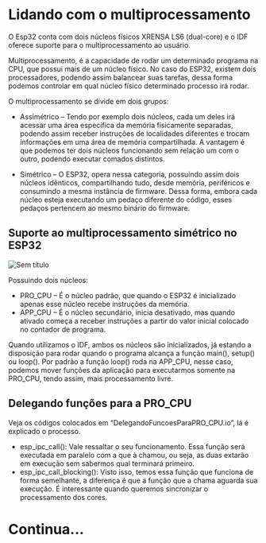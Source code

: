 # Lidando com o multiprocessamento  

O Esp32 conta com dois núcleos físicos XRENSA LS6 (dual-core) e o IDF oferece suporte para o multiprocessamento ao usuário.

Multiprocessamento, é a capacidade de rodar um determinado programa na CPU, que possui mais de um núcleo físico. No caso do ESP32, existem dois processadores, podendo assim balancear suas tarefas, dessa forma podemos controlar em qual núcleo físico determinado processo irá rodar.

O multiprocessamento se divide em dois grupos:

* Assimétrico – Tendo por exemplo dois núcleos, cada um deles irá acessar uma área específica da memória fisicamente separadas, podendo assim receber instruções de localidades diferentes e trocam informações em uma área de memória compartilhada. A vantagem é que podemos ter dois núcleos funcionando sem relação um com o outro, podendo executar comados distintos. 

* Simétrico – O ESP32, opera nessa categoria, possuindo assim dois núcleos idênticos, compartilhando tudo, desde memória, periféricos e consumindo a mesma instância de firmware. Dessa forma, embora cada núcleo esteja executando um pedaço diferente do código, esses pedaços pertencem ao mesmo binário do firmware.

## Suporte ao multiprocessamento simétrico no ESP32

![Sem título](https://user-images.githubusercontent.com/77392769/138317163-c3b5eebb-8e1d-4ae1-9afc-0a8af7c2c282.png)

Possuindo dois núcleos:

* PRO_CPU – É o núcleo padrão, que quando o ESP32 é inicializado apenas esse núcleo recebe instruções da memória. 
* APP_CPU – É o núcleo secundário, inicia desativado, mas quando ativado começa a receber instruções a partir do valor inicial colocado no contador de programa. 

Quando utilizamos o IDF, ambos os núcleos são inicializados, já estando a disposição para rodar quando o programa alcança a função main(), setup() ou loop(). 
Por padrão a função loop() roda na APP_CPU, nesse caso, podemos mover funções da aplicação para executarmos somente na PRO_CPU, tendo assim, mais processamento livre. 

## Delegando funções para a PRO_CPU

Veja os códigos colocados em “DelegandoFuncoesParaPRO_CPU.io”, lá é explicado o processo. 

* esp_ipc_call(): Vale ressaltar o seu funcionamento. Essa função será executada em paralelo com a que à chamou, ou seja, as duas extarão em execução sem sabermos qual terminará primeiro. 
* esp_ipc_call_blocking(): Visto isso, temos essa função que funciona de forma semelhante, a diferença é que a função que a chama aguarda sua execução.  É interessante quando     queremos sincronizar o processamento dos cores.  

# Continua...
